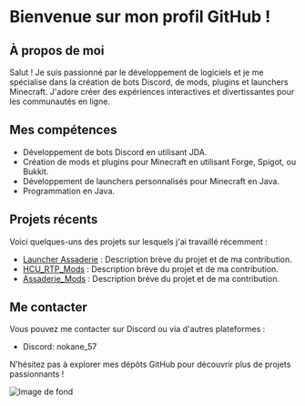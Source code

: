 # Bienvenue sur mon profil GitHub !

## À propos de moi

Salut ! Je suis passionné par le développement de logiciels et je me spécialise dans la création de bots Discord, de mods, plugins et launchers Minecraft. J'adore créer des expériences interactives et divertissantes pour les communautés en ligne.

## Mes compétences

- Développement de bots Discord en utilisant JDA.
- Création de mods et plugins pour Minecraft en utilisant Forge, Spigot, ou Bukkit.
- Développement de launchers personnalisés pour Minecraft en Java.
- Programmation en Java.

## Projets récents

Voici quelques-uns des projets sur lesquels j'ai travaillé récemment :

- [Launcher Assaderie](lien_vers_le_projet) : Description brève du projet et de ma contribution.
- [HCU_RTP_Mods](https://github.com/nokane57/RTPMods) : Description brève du projet et de ma contribution.
- [Assaderie_Mods](lien_vers_le_projet) : Description brève du projet et de ma contribution.

## Me contacter

Vous pouvez me contacter sur Discord ou via d'autres plateformes :

- Discord: nokane_57

N'hésitez pas à explorer mes dépôts GitHub pour découvrir plus de projets passionnants !

![Image de fond](https://i.imgur.com/oWyI3as.png)
